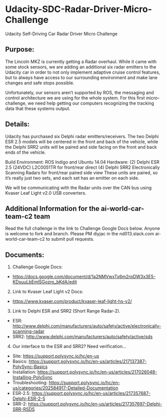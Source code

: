 # Udacity-SDC-Radar-Driver-Micro-Challenge
Udacity Self-Driving Car Radar Driver Micro Challenge

## Purpose:
The Lincoln MKZ is currently getting a Radar overhaul. While it came with some stock sensors, we are adding an additional six radar emitters to the Udacity car in order to not only implement adaptive cruise control features, but to always have access to our surrounding environment and make lane changes and safe stops possible.

Unfortunately, our sensors aren’t supported by ROS, the messaging and control architecture we are using for the whole system. For this first micro-challenge, we need help getting our computers recognizing the tracking data that these systems output.

## Details:
Udacity has purchased six Delphi radar emitters/receivers. The two Delphi ESR 2.5 models will be centered in the front and back of the vehicle, while the Delphi SRR2 units will be paired and side facing on the front and back ends of the vehicle.

Build Environment: ROS Indigo and Ubuntu 14.04
Hardware: 
(2) Delphi ESR 2.5 (24VDC) L2C0051TR for front/rear direct
(4) Delphi SRR2 Electronically Scanning Radars for front/rear paired side view
These units are paired, so it’s really just two sets, and each set has an emitter on each side.

We will be communicating with the Radar units over the CAN bus using Kvaser Leaf Light v2.0 USB converters.

## Additional Information for the ai-world-car-team-c2 team
Read the full challenge in the link to Challenge Google Docs below.  Anyone is welcome to fork and branch.  Please PM diyjac in the nd013.slack.com ai-world-car-team-c2 to submit pull requests.

## Documents:
  1. Challenge Google Docs:
   * https://docs.google.com/document/d/1a2NMVwxTx6m2rpDW3x3E5-KDsuuLbEmlSGozro_bKdA/edit
  2. Link to Kvaser Leaf Light v2 Docs:
   * https://www.kvaser.com/product/kvaser-leaf-light-hs-v2/
  3. Link to Delphi ESR and SRR2 (Short Range Radar-2).
   * ESR:  http://www.delphi.com/manufacturers/auto/safety/active/electronically-scanning-radar
   * SRR2: http://www.delphi.com/manufacturers/auto/safety/active/sds
  4. Our interface to the ESR and SRR2?  Need verification...
   * Site:            https://support.polysync.io/hc/en-us
   * Basics:          https://support.polysync.io/hc/en-us/articles/217137387-PolySync-Basics
   * Installation:    https://support.polysync.io/hc/en-us/articles/217026048-Installing-PolySync
   * Troubleshooting: https://support.polysync.io/hc/en-us/categories/202584917-Detailed-Documentation
   * ESR-2.5:         https://support.polysync.io/hc/en-us/articles/217357687-Delphi-ESR-2-5
   * SRR-2:           https://support.polysync.io/hc/en-us/articles/217357697-Delphi-SRR-RSDS

